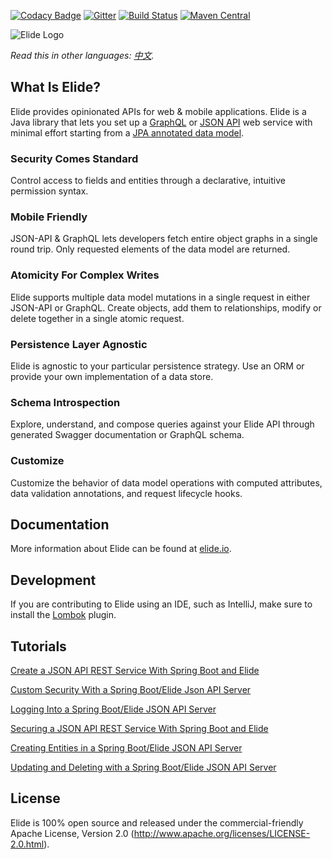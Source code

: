 [![Codacy Badge](https://api.codacy.com/project/badge/Grade/986e1e05fee64702a2377272d664ec6d)](https://www.codacy.com/app/Elide/elide?utm_source=github.com&utm_medium=referral&utm_content=yahoo/elide&utm_campaign=badger)
[![Gitter](https://badges.gitter.im/yahoo/elide.svg)](https://gitter.im/yahoo/elide?utm_source=badge&utm_medium=badge&utm_campaign=pr-badge) [![Build Status](https://travis-ci.org/yahoo/elide.svg?branch=master)](https://travis-ci.org/yahoo/elide) [![Maven Central](https://maven-badges.herokuapp.com/maven-central/com.yahoo.elide/elide-core/badge.svg)](https://maven-badges.herokuapp.com/maven-central/com.yahoo.elide/elide-core)

![Elide Logo](http://elide.io/assets/images/elide.svg)

*Read this in other languages: [中文](./README-zh.md).*

## What Is Elide?

Elide provides opinionated APIs for web & mobile applications.  Elide is a Java library that lets you set up a [GraphQL](graphql.org) or [JSON API](http://jsonapi.org) web service with minimal effort starting from 
a [JPA annotated data model](https://en.wikipedia.org/wiki/Java_Persistence_API).    

### Security Comes Standard
Control access to fields and entities through a declarative, intuitive permission syntax.

### Mobile Friendly
JSON-API & GraphQL lets developers fetch entire object graphs in a single round trip. Only requested elements of the data model are returned. 

### Atomicity For Complex Writes
Elide supports multiple data model mutations in a single request in either JSON-API or GraphQL. Create objects, add them to relationships, modify or delete together in a single atomic request.

### Persistence Layer Agnostic
Elide is agnostic to your particular persistence strategy. Use an ORM or provide your own implementation of a data store.

### Schema Introspection
Explore, understand, and compose queries against your Elide API through generated Swagger documentation or GraphQL schema.

### Customize 
Customize the behavior of data model operations with computed attributes, data validation annotations, and request lifecycle hooks.

## Documentation

More information about Elide can be found at [elide.io](http://elide.io/).

## Development

If you are contributing to Elide using an IDE, such as IntelliJ, make sure to install the [Lombok](https://projectlombok.org/) plugin.

## Tutorials
[Create a JSON API REST Service With Spring Boot and Elide](https://dzone.com/articles/create-a-json-api-rest-service-with-spring-boot-an)

[Custom Security With a Spring Boot/Elide Json API Server](https://dzone.com/articles/custom-security-with-a-spring-bootelide-json-api-s)

[Logging Into a Spring Boot/Elide JSON API Server](https://dzone.com/articles/logging-into-a-spring-bootelide-json-api-server)

[Securing a JSON API REST Service With Spring Boot and Elide](https://dzone.com/articles/securing-a-json-api-rest-service-with-spring-boot)

[Creating Entities in a Spring Boot/Elide JSON API Server](https://dzone.com/articles/creating-entities-in-a-spring-bootelide-json-api-s)

[Updating and Deleting with a Spring Boot/Elide JSON API Server](https://dzone.com/articles/updating-and-deleting-with-a-spring-bootelide-json)

## License

Elide is 100% open source and released under the commercial-friendly Apache License, Version 2.0 (http://www.apache.org/licenses/LICENSE-2.0.html).
